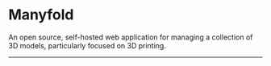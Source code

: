 # Manyfold

An open source, self-hosted web application for managing a collection of 3D models, particularly focused on 3D printing.

---